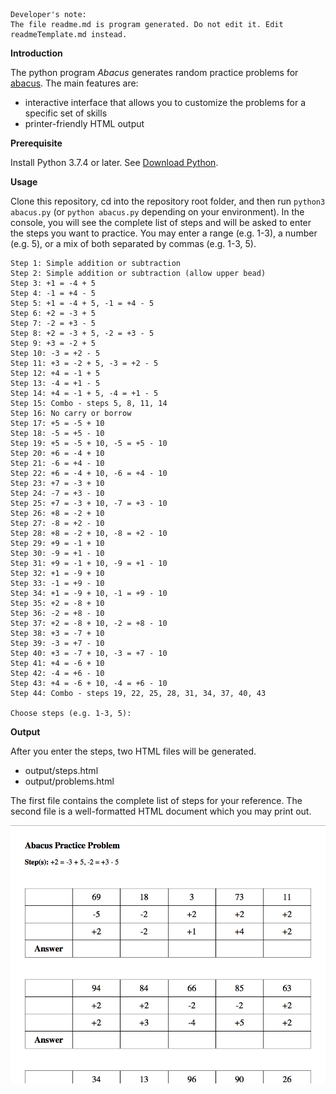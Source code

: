 ```buildoutcfg
Developer's note:
The file readme.md is program generated. Do not edit it. Edit readmeTemplate.md instead.
```

**Introduction**

The python program *Abacus* generates random practice problems for [abacus](https://en.wikipedia.org/wiki/Abacus). The
main features are:
* interactive interface that allows you to customize the problems for a specific set of skills
* printer-friendly HTML output

**Prerequisite**

Install Python 3.7.4 or later. See [Download Python](https://www.python.org/downloads/).


**Usage**

Clone this repository, cd into the repository root folder, and then run `python3 abacus.py` (or `python abacus.py` depending on your environment). In the console, you will
see the complete list of steps and will be asked to enter the steps you want to practice. You may enter a range (e.g. 1-3), a number (e.g. 5), or a mix of both separated by commas (e.g. 1-3, 5).

```buildoutcfg
Step 1: Simple addition or subtraction
Step 2: Simple addition or subtraction (allow upper bead)
Step 3: +1 = -4 + 5
Step 4: -1 = +4 - 5
Step 5: +1 = -4 + 5, -1 = +4 - 5
Step 6: +2 = -3 + 5
Step 7: -2 = +3 - 5
Step 8: +2 = -3 + 5, -2 = +3 - 5
Step 9: +3 = -2 + 5
Step 10: -3 = +2 - 5
Step 11: +3 = -2 + 5, -3 = +2 - 5
Step 12: +4 = -1 + 5
Step 13: -4 = +1 - 5
Step 14: +4 = -1 + 5, -4 = +1 - 5
Step 15: Combo - steps 5, 8, 11, 14
Step 16: No carry or borrow
Step 17: +5 = -5 + 10
Step 18: -5 = +5 - 10
Step 19: +5 = -5 + 10, -5 = +5 - 10
Step 20: +6 = -4 + 10
Step 21: -6 = +4 - 10
Step 22: +6 = -4 + 10, -6 = +4 - 10
Step 23: +7 = -3 + 10
Step 24: -7 = +3 - 10
Step 25: +7 = -3 + 10, -7 = +3 - 10
Step 26: +8 = -2 + 10
Step 27: -8 = +2 - 10
Step 28: +8 = -2 + 10, -8 = +2 - 10
Step 29: +9 = -1 + 10
Step 30: -9 = +1 - 10
Step 31: +9 = -1 + 10, -9 = +1 - 10
Step 32: +1 = -9 + 10
Step 33: -1 = +9 - 10
Step 34: +1 = -9 + 10, -1 = +9 - 10
Step 35: +2 = -8 + 10
Step 36: -2 = +8 - 10
Step 37: +2 = -8 + 10, -2 = +8 - 10
Step 38: +3 = -7 + 10
Step 39: -3 = +7 - 10
Step 40: +3 = -7 + 10, -3 = +7 - 10
Step 41: +4 = -6 + 10
Step 42: -4 = +6 - 10
Step 43: +4 = -6 + 10, -4 = +6 - 10
Step 44: Combo - steps 19, 22, 25, 28, 31, 34, 37, 40, 43

Choose steps (e.g. 1-3, 5):
```

**Output**

After you enter the steps, two HTML files will be generated.
* output/steps.html
* output/problems.html

The first file contains the complete list of steps for your reference. The second file is a well-formatted HTML
document which you may print out.

![screenshot](./img/problems.png)